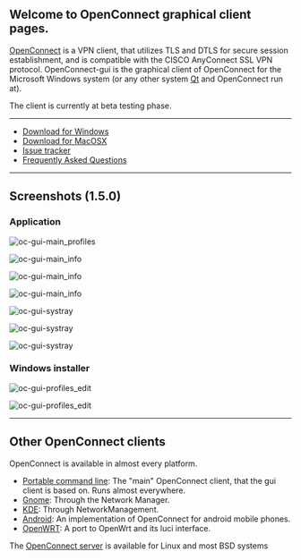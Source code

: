 ## Welcome to OpenConnect graphical client pages.

[OpenConnect](http://www.infradead.org/openconnect/) is a VPN client, that utilizes TLS and DTLS for secure session establishment, and is compatible with the CISCO AnyConnect SSL VPN protocol. OpenConnect-gui is the graphical client of OpenConnect for the Microsoft Windows system (or any other system [Qt](http://www.qt.io) and OpenConnect run at).

The client is currently at beta testing phase.

***
 * [Download for Windows](https://github.com/openconnect/openconnect-gui/releases)
 * [Download for MacOSX](https://github.com/openconnect/openconnect-gui/wiki/MacOSX)
 * [Issue tracker](https://github.com/openconnect/openconnect-gui/issues)
 * [Frequently Asked Questions](https://github.com/openconnect/openconnect-gui/wiki/FAQ)

***

## Screenshots (1.5.0)

### Application

![oc-gui-main_profiles](https://raw.githubusercontent.com/openconnect/openconnect-gui/gh-pages/screenshots/win_app_main.png)

![oc-gui-main_info](https://raw.githubusercontent.com/openconnect/openconnect-gui/gh-pages/screenshots/win_app_info.png)

![oc-gui-main_info](https://raw.githubusercontent.com/openconnect/openconnect-gui/gh-pages/screenshots/win_app_new.png)

![oc-gui-main_info](https://raw.githubusercontent.com/openconnect/openconnect-gui/gh-pages/screenshots/win_app_edit.png)

![oc-gui-systray](https://raw.githubusercontent.com/openconnect/openconnect-gui/gh-pages/screenshots/win_app_about.png)

![oc-gui-systray](https://raw.githubusercontent.com/openconnect/openconnect-gui/gh-pages/screenshots/win_app_systray.png)

![oc-gui-systray](https://raw.githubusercontent.com/openconnect/openconnect-gui/gh-pages/screenshots/win_app_log.png)

### Windows installer

![oc-gui-profiles_edit](https://raw.githubusercontent.com/openconnect/openconnect-gui/gh-pages/screenshots/win_installer_initial.png)

![oc-gui-profiles_edit](https://raw.githubusercontent.com/openconnect/openconnect-gui/gh-pages/screenshots/win_installer_choose.png)


***
## Other OpenConnect clients
OpenConnect is available in almost every platform.
* [Portable command line](http://www.infradead.org/openconnect): The "main" OpenConnect client, that the gui client is based on. Runs almost everywhere.
* [Gnome](https://wiki.gnome.org/Projects/NetworkManager/): Through the Network Manager.
* [KDE](https://userbase.kde.org/NetworkManagement): Through NetworkManagement. 
* [Android](https://github.com/cernekee/ics-openconnect): An implementation of OpenConnect for android mobile phones.
* [OpenWRT](https://github.com/openwrt/packages/tree/master/net/openconnect): A port to OpenWrt and its luci interface.

The [OpenConnect server](http://www.infradead.org/ocserv/) is available for Linux and most BSD systems
